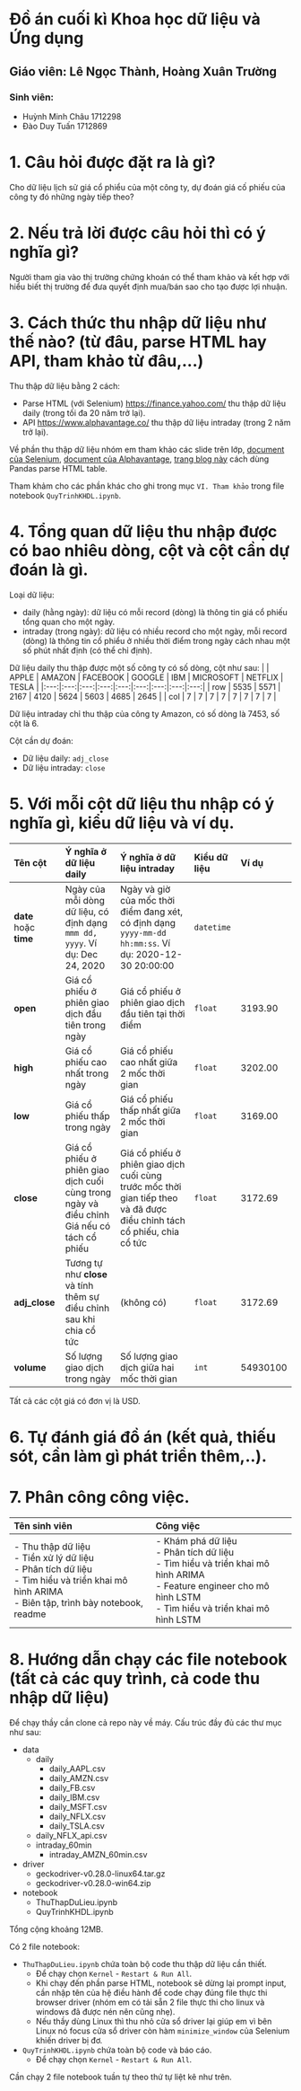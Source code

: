 # Đồ án cuối kì Khoa học dữ liệu và Ứng dụng

## Giáo viên: Lê Ngọc Thành, Hoàng Xuân Trường

### Sinh viên: 
- Huỳnh Minh Châu 1712298
- Đào Duy Tuấn 1712869

# 1. Câu hỏi được đặt ra là gì?
Cho dữ liệu lịch sử giá cổ phiểu của một công ty, dự đoán giá cố phiếu của công ty đó những ngày tiếp theo?

# 2. Nếu trả lời được câu hỏi thì có ý nghĩa gì?
Người tham gia vào thị trường chứng khoán có thể tham khảo và kết hợp với hiểu biết thị trường để đưa quyết định mua/bán sao cho tạo được lợi nhuận.

# 3. Cách thức thu nhập dữ liệu như thế nào? (từ đâu, parse HTML hay API, tham khảo từ đâu,...)
Thu thập dữ liệu bằng 2 cách:
- Parse HTML (với Selenium) https://finance.yahoo.com/ thu thập dữ liệu daily (trong tối đa 20 năm trở lại).
- API https://www.alphavantage.co/ thu thập dữ liệu intraday (trong 2 năm trở lại).

Về phần thu thập dữ liệu nhóm em tham khảo các slide trên lớp, [document của Selenium](https://selenium-python.readthedocs.io/), [document của Alphavantage](https://www.alphavantage.co/documentation/), [trang blog này](https://beenje.github.io/blog/posts/parsing-html-tables-in-python-with-pandas/) cách dùng Pandas parse HTML table.

Tham khảm cho các phần khác cho ghi trong mục `VI. Tham khảo` trong file notebook `QuyTrinhKHDL.ipynb`.

# 4. Tổng quan dữ liệu thu nhập được có bao nhiêu dòng, cột và cột cần dự đoán là gì.
Loại dữ liệu:
- daily (hằng ngày): dữ liệu có mỗi record (dòng) là thông tin giá cổ phiếu tổng quan cho một ngày.
- intraday (trong ngày): dữ liệu có nhiều record cho một ngày, mỗi record (dòng) là thông tin cổ phiểu ở nhiều thời điểm trong ngày cách nhau một số phút nhất định (có thể chỉ định).

Dữ liệu daily thu thập được một số công ty có số dòng, cột như sau:
| | APPLE | AMAZON | FACEBOOK | GOOGLE | IBM | MICROSOFT | NETFLIX | TESLA |
|:---:|:---:|:---:|:---:|:---:|:---:|:---:|:---:|:---:|
| row | 5535 | 5571 | 2167 | 4120 | 5624 | 5603 | 4685 | 2645 |
| col | 7 |	7 |	7 |	7 |	7 |	7 |	7 |	7 |

Dữ liệu intraday chỉ thu thập của công ty Amazon, có số dòng là 7453, số cột là 6.

Cột cần dự đoán:
- Dữ liệu daily: `adj_close`
- Dữ liệu intraday: `close`

# 5. Với mỗi cột dữ liệu thu nhập có ý nghĩa gì, kiểu dữ liệu và ví dụ.
| Tên cột | Ý nghĩa ở dữ liệu daily | Ý nghĩa ở dữ liệu intraday | Kiểu dữ liệu | Ví dụ |
| :--- | :--- | :--- | :--- | :--- |
|**date** hoặc **time**|Ngày của mỗi dòng dữ liệu, có định dạng `mmm dd, yyyy`. Ví dụ: Dec 24, 2020 | Ngày và giờ của mốc thời điểm đang xét, có định dạng `yyyy-mm-dd hh:mm:ss`. Ví dụ: 2020-12-30 20:00:00 | `datetime` | |
|**open**|Giá cổ phiếu ở phiên giao dịch đầu tiên trong ngày| Giá cổ phiếu ở phiên giao dịch đầu tiên tại thời điểm | `float` | 3193.90 |
|**high**|Giá cổ phiếu cao nhất trong ngày| Giá cổ phiếu cao nhất giữa 2 mốc thời gian | `float` | 3202.00 |
|**low**|Giá cổ phiếu thấp trong ngày| Giá cổ phiếu thấp nhất giữa 2 mốc thời gian | `float` | 3169.00 |
|**close**|Giá cổ phiếu ở phiên giao dịch cuối cùng trong ngày và điều chỉnh Giá nếu có tách cổ phiếu|  Giá cổ phiếu ở phiên giao dịch cuối cùng trước mốc thời gian tiếp theo và đã được điều chỉnh tách cổ phiếu, chia cổ tức | `float` | 3172.69 |
|**adj_close**|Tương tự như **close** và tính thêm sự điều chỉnh sau khi chia cổ tức| (không có) |  `float` | 3172.69 |
|**volume**|Số lượng giao dịch trong ngày| Số lượng giao dịch giữa hai mốc thời gian |  `int` | 54930100 |

Tất cả các cột giá có đơn vị là USD.

# 6. Tự đánh giá đồ án (kết quả, thiếu sót, cần làm gì phát triển thêm,..).

# 7. Phân công công việc.
| Tên sinh viên | Công việc |
| :--- | :--- |
| - Thu thập dữ liệu<br> - Tiền xử lý dữ liệu<br> - Phân tích dữ liệu<br> - Tìm hiểu và triển khai mô hình ARIMA<br> - Biên tập, trình bày notebook, readme | - Khám phá dữ liệu<br> - Phân tích dữ liệu<br>  - Tìm hiểu và triển khai mô hình ARIMA<br> - Feature engineer cho mô hình LSTM<br>- Tìm hiểu và triển khai mô hình LSTM |

# 8. Hướng dẫn chạy các file notebook (tất cả các quy trình, cả code thu nhập dữ liệu)
Để chạy thầy cần clone cả repo này về máy. Cấu trúc đầy đủ các thư mục như sau:
- data
	- daily
		- daily_AAPL.csv
		- daily_AMZN.csv
		- daily_FB.csv
		- daily_IBM.csv
		- daily_MSFT.csv
		- daily_NFLX.csv
		- daily_TSLA.csv
	- daily_NFLX_api.csv
	- intraday_60min
		- intraday_AMZN_60min.csv
- driver
	- geckodriver-v0.28.0-linux64.tar.gz
	- geckodriver-v0.28.0-win64.zip
- notebook
	- ThuThapDuLieu.ipynb
	- QuyTrinhKHDL.ipynb

Tổng cộng khoảng 12MB.

Có 2 file notebook:
- `ThuThapDuLieu.ipynb` chứa toàn bộ code thu thập dữ liệu cần thiết.
	- Để chạy chọn `Kernel` - `Restart & Run All`. 
	- Khi chạy đến phần parse HTML, notebook sẽ dừng lại prompt input, cần nhập tên của hệ điều hành để code chạy đúng file thực thi browser driver (nhóm em có tải sẵn 2 file thực thi cho linux và windows đã được nén nên cũng nhẹ).
	- Nếu thầy dùng Linux thì thu nhỏ cửa sổ driver lại giúp em vì bên Linux nó focus cửa sổ driver còn hàm `minimize_window` của Selenium khiến driver bị đơ.
- `QuyTrinhKHDL.ipynb` chứa toàn bộ code và báo cáo.
	- Để chạy chọn `Kernel` - `Restart & Run All`. 

Cần chạy 2 file notebook tuần tự theo thứ tự liệt kê như trên.
